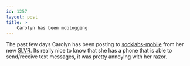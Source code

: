 ```yaml
---
id: 1257
layout: post
title: >
    Carolyn has been moblogging
---
```


The past few days Carolyn has been posting to <a href="http://blog.socklabs.com/mobile">socklabs-mobile</a> from her new <a href="http://www.motorola.com/motoinfo/product/details.jsp?globalObjectId=86">SLVR</a>. Its really nice to know that she has a phone that is able to send/receive text messages, it was pretty annoying with her razor.
